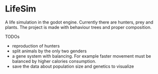 # LifeSim
A life simulation in the godot engine. Currently there are hunters, prey and plants.
The project is made with behaviour trees and proper composition.

TODOs
* reproduction of hunters
* split animals by the only two genders
* a gene system with balancing. For example faster movement must be balanced by higher calories consumption. 
* save the data about population size and genetics to visualize
